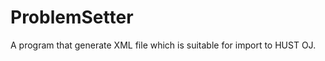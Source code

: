 ProblemSetter
=============

A program that generate XML file which is suitable for import to HUST OJ.
